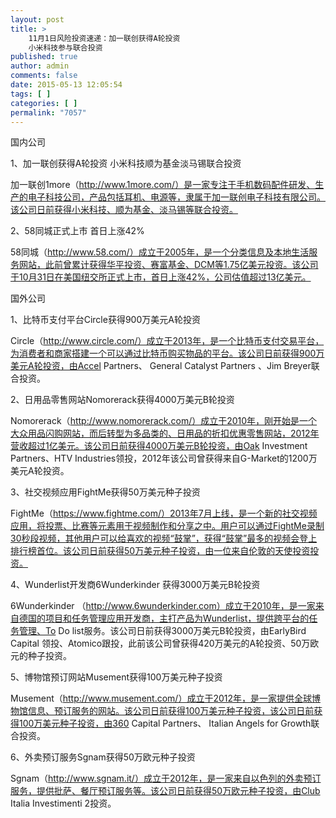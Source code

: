 ```yaml
---
layout: post
title: >
    11月1日风险投资速递：加一联创获得A轮投资
    小米科技参与联合投资
published: true
author: admin
comments: false
date: 2015-05-13 12:05:54
tags: [ ]
categories: [ ]
permalink: "7057"
---
```



国内公司

1、加一联创获得A轮投资 小米科技顺为基金淡马锡联合投资

加一联创1more（http://www.1more.com/）是一家专注于手机数码配件研发、生产的电子科技公司，产品包括耳机、电源等，隶属于加一联创电子科技有限公司。该公司日前获得小米科技、顺为基金、淡马锡等联合投资。

2、58同城正式上市 首日上涨42%

58同城（http://www.58.com/）成立于2005年，是一个分类信息及本地生活服务网站，此前曾累计获得华平投资、赛富基金、DCM等1.75亿美元投资。该公司于10月31日在美国纽交所正式上市，首日上涨42%，公司估值超过13亿美元。

国外公司

1、比特币支付平台Circle获得900万美元A轮投资

Circle（http://www.circle.com/）成立于2013年，是一个比特币支付交易平台，为消费者和商家搭建一个可以通过比特币购买物品的平台。该公司日前获得900万美元A轮投资，由Accel Partners、 General Catalyst Partners 、Jim Breyer联合投资。

2、日用品零售网站Nomorerack获得4000万美元B轮投资

Nomorerack（http://www.nomorerack.com/）成立于2010年，刚开始是一个大众用品闪购网站，而后转型为多品类的、日用品的折扣优惠零售网站，2012年营收超过1亿美元。该公司日前获得4000万美元B轮投资，由Oak Investment Partners、HTV Industries领投，2012年该公司曾获得来自G-Market的1200万美元A轮投资。

3、社交视频应用FightMe获得50万美元种子投资

FightMe（https://www.fightme.com/）2013年7月上线，是一个新的社交视频应用，将投票、比赛等元素用于视频制作和分享之中。用户可以通过FightMe录制30秒段视频，其他用户可以给喜欢的视频“鼓掌”，获得“鼓掌”最多的视频会登上排行榜首位。该公司日前获得50万美元种子投资，由一位来自伦敦的天使投资投资。

4、Wunderlist开发商6Wunderkinder 获得3000万美元B轮投资

6Wunderkinder （http://www.6wunderkinder.com）成立于2010年，是一家来自德国的项目和任务管理应用开发商，主打产品为Wunderlist，提供跨平台的任务管理、To Do list服务。该公司日前获得3000万美元B轮投资，由EarlyBird Capital 领投、Atomico跟投，此前该公司曾获得420万美元的A轮投资、50万欧元的种子投资。

5、博物馆预订网站Musement获得100万美元种子投资

Musement（http://www.musement.com/）成立于2012年，是一家提供全球博物馆信息、预订服务的网站。该公司日前获得100万美元种子投资，该公司日前获得100万美元种子投资，由360 Capital Partners、 Italian Angels for Growth联合投资。

6、外卖预订服务Sgnam获得50万欧元种子投资

Sgnam（http://www.sgnam.it/）成立于2012年，是一家来自以色列的外卖预订服务，提供批萨、餐厅预订服务等。该公司日前获得50万欧元种子投资，由Club Italia Investimenti 2投资。